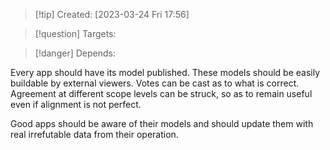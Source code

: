 
>[!tip] Created: [2023-03-24 Fri 17:56]

>[!question] Targets: 

>[!danger] Depends: 

Every app should have its model published.
These models should be easily buildable by external viewers.
Votes can be cast as to what is correct.
Agreement at different scope levels can be struck, so as to remain useful even if alignment is not perfect.

Good apps should be aware of their models and should update them with real irrefutable data from their operation.